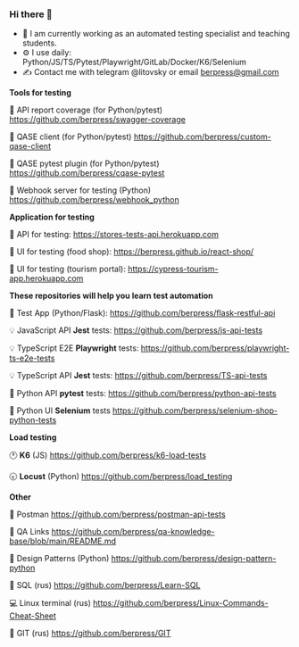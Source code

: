 ### Hi there 👋

- 🔭 I am currently working as an automated testing specialist and teaching students.
- ⚙️ I use daily: Python/JS/TS/Pytest/Playwright/GitLab/Docker/K6/Selenium 
- ✍️ Contact me with telegram @litovsky or email berpress@gmail.com

**Tools for testing**

📝 API report coverage (for Python/pytest) https://github.com/berpress/swagger-coverage

📝 QASE client (for Python/pytest) https://github.com/berpress/custom-qase-client

📝 QASE pytest plugin (for Python/pytest) https://github.com/berpress/cqase-pytest

📝 Webhook server for testing (Python) https://github.com/berpress/webhook_python


**Application for testing**


🐍 API for testing: https://stores-tests-api.herokuapp.com

🚀 UI for testing (food shop): https://berpress.github.io/react-shop/

🚀 UI for testing (tourism portal): https://cypress-tourism-app.herokuapp.com


**These repositories will help you learn test automation**

🚀 Test App (Python/Flask): https://github.com/berpress/flask-restful-api

💡 JavaScript API **Jest** tests: https://github.com/berpress/js-api-tests

💡 TypeScript E2E **Playwright** tests: https://github.com/berpress/playwright-ts-e2e-tests

💡 TypeScript API **Jest** tests: https://github.com/berpress/TS-api-tests

🐍 Python API **pytest** tests: https://github.com/berpress/python-api-tests

🐍 Python UI **Selenium** tests https://github.com/berpress/selenium-shop-python-tests

**Load testing**

🕐 **K6** (JS) https://github.com/berpress/k6-load-tests

🕣 **Locust** (Python) https://github.com/berpress/load_testing

**Other**

🔎 Postman https://github.com/berpress/postman-api-tests

📖 QA Links https://github.com/berpress/qa-knowledge-base/blob/main/README.md

🔩 Design Patterns (Python) https://github.com/berpress/design-pattern-python

🔲 SQL (rus) https://github.com/berpress/Learn-SQL

💻 Linux terminal (rus) https://github.com/berpress/Linux-Commands-Cheat-Sheet

🔦 GIT (rus) https://github.com/berpress/GIT



